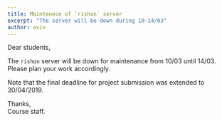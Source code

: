 ```yaml
---
title: Maintenece of `rishon` server
excerpt: "The server will be down during 10-14/03"
author: aviv
---
```


Dear students,

The `rishon` server will be down for maintenance from 10/03 until 14/03.
Please plan your work accordingly.

Note that the final deadline for project submission was extended to 30/04/2019.

Thanks,  
Course staff.

